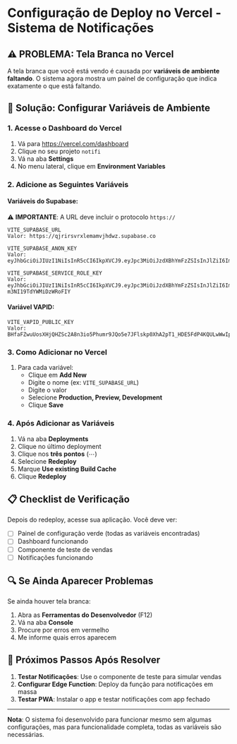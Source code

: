 # Configuração de Deploy no Vercel - Sistema de Notificações

## ⚠️ PROBLEMA: Tela Branca no Vercel
A tela branca que você está vendo é causada por **variáveis de ambiente faltando**. O sistema agora mostra um painel de configuração que indica exatamente o que está faltando.

## 🔧 Solução: Configurar Variáveis de Ambiente

### 1. Acesse o Dashboard do Vercel
1. Vá para https://vercel.com/dashboard
2. Clique no seu projeto `notifi`
3. Vá na aba **Settings**
4. No menu lateral, clique em **Environment Variables**

### 2. Adicione as Seguintes Variáveis

#### Variáveis do Supabase:
⚠️ **IMPORTANTE**: A URL deve incluir o protocolo `https://`

```
VITE_SUPABASE_URL
Valor: https://qjrirsvrxlemamvjhdwz.supabase.co

VITE_SUPABASE_ANON_KEY
Valor: eyJhbGciOiJIUzI1NiIsInR5cCI6IkpXVCJ9.eyJpc3MiOiJzdXBhYmFzZSIsInJlZiI6ImNmeGtka2x6cHh3enZqdmduenh5Iiwicm9sZSI6ImFub24iLCJpYXQiOjE3MzMzMzExNjUsImV4cCI6MjA0ODkwNzE2NX0.n6YQSfR5iDVnWkQQAkJfKiUW_hQ6Fti3z9sUJi8rqXk

VITE_SUPABASE_SERVICE_ROLE_KEY
Valor: eyJhbGciOiJIUzI1NiIsInR5cCI6IkpXVCJ9.eyJpc3MiOiJzdXBhYmFzZSIsInJlZiI6ImNmeGtka2x6cHh3enZqdmduenh5Iiwicm9sZSI6InNlcnZpY2Vfcm9sZSIsImlhdCI6MTczMzMzMTE2NSwiZXhwIjoyMDQ4OTA3MTY1fQ.MnEGcUOJNlNtcGpvC3TYiL-m3NI19TdYWMiDzWRoFIY
```

#### Variável VAPID:
```
VITE_VAPID_PUBLIC_KEY
Valor: BHfaFZwuUosXHjQHZSc2A8n3io5Phumr9JQo5e7JFlskp0XhA2pT1_HDE5FdP4KQULwWwIph8Yr8zSYPD9f5E2o
```

### 3. Como Adicionar no Vercel
1. Para cada variável:
   - Clique em **Add New**
   - Digite o nome (ex: `VITE_SUPABASE_URL`)
   - Digite o valor
   - Selecione **Production, Preview, Development**
   - Clique **Save**

### 4. Após Adicionar as Variáveis
1. Vá na aba **Deployments**
2. Clique no último deployment
3. Clique nos **três pontos** (⋯)
4. Selecione **Redeploy**
5. Marque **Use existing Build Cache**
6. Clique **Redeploy**

## 📋 Checklist de Verificação

Depois do redeploy, acesse sua aplicação. Você deve ver:
- [ ] Painel de configuração verde (todas as variáveis encontradas)
- [ ] Dashboard funcionando
- [ ] Componente de teste de vendas
- [ ] Notificações funcionando

## 🔍 Se Ainda Aparecer Problemas

Se ainda houver tela branca:
1. Abra as **Ferramentas do Desenvolvedor** (F12)
2. Vá na aba **Console**
3. Procure por erros em vermelho
4. Me informe quais erros aparecem

## 📱 Próximos Passos Após Resolver

1. **Testar Notificações**: Use o componente de teste para simular vendas
2. **Configurar Edge Function**: Deploy da função para notificações em massa
3. **Testar PWA**: Instalar o app e testar notificações com app fechado

---

**Nota**: O sistema foi desenvolvido para funcionar mesmo sem algumas configurações, mas para funcionalidade completa, todas as variáveis são necessárias.